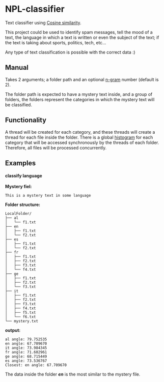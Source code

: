 # NPL-classifier

Text classifier using [Cosine similarity](https://en.wikipedia.org/wiki/Cosine_similarity).

This project could be used to identify spam messages, tell the mood of a text, 
the language in which a text is written or even the subject of the text; 
if the text is taking about sports, politics, tech, etc... 

Any type of text classification is possible with the correct data :)

## Manual

Takes 2 arguments; a folder path and an optional [n-gram](https://en.wikipedia.org/wiki/N-gram) number (default is 2).

The folder path is expected to have a mystery text inside, and a group of folders,
the folders represent the categories in which the mystery text will be classified.

## Functionality 
A thread will be created for each category, and these threads will create a thread for 
each file inside the folder. There is a global [histogram](https://en.wikipedia.org/wiki/Histogram)
for each category that will be accessed synchronously by the threads of each folder.
Therefore, all files will be processed concurrently.

## Examples

#### classify language

**Mystery fiel:**
```
This is a mystery text in some language
```

**Folder structure:**
```
LocalFolder/
├── al
│   └── f1.txt
├── en
│   ├── f1.txt
│   └── f2.txt
├── es
│   ├── f1.txt
│   └── f2.txt
├── fr
│   ├── f1.txt
│   ├── f2.txt
│   ├── f3.txt
│   └── f4.txt
├── ge
│   ├── f1.txt
│   ├── f2.txt
│   └── f3.txt
├── it
│   ├── f1.txt
│   ├── f2.txt
│   ├── f3.txt
│   ├── f4.txt
│   ├── f5.txt
│   └── f6.txt
└── mystery.txt
```
**output:**
```
al angle: 79.752535
en angle: 67.709670
it angle: 73.984345
fr angle: 71.602961
ge angle: 68.715449
es angle: 73.536767
Closest: en angle: 67.709670
```

The data inside the folder ***en*** is the most similar to the mystery file. 


